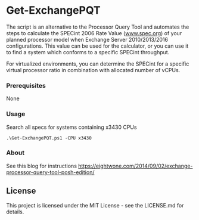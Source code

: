 # Get-ExchangePQT

The script is an alternative to the Processor Query Tool and automates the steps 
to calculate the SPECint 2006 Rate Value (www.spec.org) of your planned
processor model when Exchange Server 2010/2013/2016 configurations. This value
can be used for the calculator, or you can use it to find a system which conforms
to a specific SPECint throughput.

For virtualized environments, you can determine the SPECint for a specific 
virtual processor ratio in combination with allocated number of vCPUs.

### Prerequisites

None

### Usage

Search all specs for systems containing x3430 CPUs
```
.\Get-ExchangePQT.ps1 -CPU x3430 
```

### About

See this blog for instructions
https://eightwone.com/2014/09/02/exchange-processor-query-tool-posh-edition/

## License

This project is licensed under the MIT License - see the LICENSE.md for details.

 